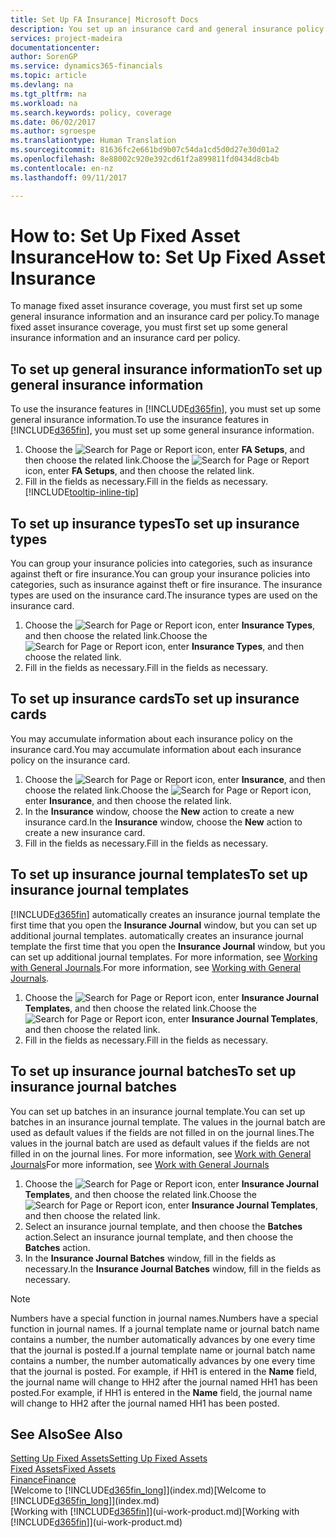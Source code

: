 ```yaml
---
title: Set Up FA Insurance| Microsoft Docs
description: You set up an insurance card and general insurance policy information to manage fixed asset insurance coverage.
services: project-madeira
documentationcenter: 
author: SorenGP
ms.service: dynamics365-financials
ms.topic: article
ms.devlang: na
ms.tgt_pltfrm: na
ms.workload: na
ms.search.keywords: policy, coverage
ms.date: 06/02/2017
ms.author: sgroespe
ms.translationtype: Human Translation
ms.sourcegitcommit: 81636fc2e661bd9b07c54da1cd5d0d27e30d01a2
ms.openlocfilehash: 8e88002c920e392cd61f2a899811fd0434d8cb4b
ms.contentlocale: en-nz
ms.lasthandoff: 09/11/2017

---
```

# <a name="how-to-set-up-fixed-asset-insurance"></a><span data-ttu-id="abf26-103">How to: Set Up Fixed Asset Insurance</span><span class="sxs-lookup"><span data-stu-id="abf26-103">How to: Set Up Fixed Asset Insurance</span></span>
<span data-ttu-id="abf26-104">To manage fixed asset insurance coverage, you must first set up some general insurance information and an insurance card per policy.</span><span class="sxs-lookup"><span data-stu-id="abf26-104">To manage fixed asset insurance coverage, you must first set up some general insurance information and an insurance card per policy.</span></span>

## <a name="to-set-up-general-insurance-information"></a><span data-ttu-id="abf26-105">To set up general insurance information</span><span class="sxs-lookup"><span data-stu-id="abf26-105">To set up general insurance information</span></span>
<span data-ttu-id="abf26-106">To use the insurance features in [!INCLUDE[d365fin](includes/d365fin_md.md)], you must set up some general insurance information.</span><span class="sxs-lookup"><span data-stu-id="abf26-106">To use the insurance features in [!INCLUDE[d365fin](includes/d365fin_md.md)], you must set up some general insurance information.</span></span>  

1. <span data-ttu-id="abf26-107">Choose the ![Search for Page or Report](media/ui-search/search_small.png "Search for Page or Report icon") icon, enter **FA Setups**, and then choose the related link.</span><span class="sxs-lookup"><span data-stu-id="abf26-107">Choose the ![Search for Page or Report](media/ui-search/search_small.png "Search for Page or Report icon") icon, enter **FA Setups**, and then choose the related link.</span></span>  
2. <span data-ttu-id="abf26-108">Fill in the fields as necessary.</span><span class="sxs-lookup"><span data-stu-id="abf26-108">Fill in the fields as necessary.</span></span> [!INCLUDE[tooltip-inline-tip](includes/tooltip-inline-tip_md.md)]  

## <a name="to-set-up-insurance-types"></a><span data-ttu-id="abf26-109">To set up insurance types</span><span class="sxs-lookup"><span data-stu-id="abf26-109">To set up insurance types</span></span>
<span data-ttu-id="abf26-110">You can group your insurance policies into categories, such as insurance against theft or fire insurance.</span><span class="sxs-lookup"><span data-stu-id="abf26-110">You can group your insurance policies into categories, such as insurance against theft or fire insurance.</span></span> <span data-ttu-id="abf26-111">The insurance types are used on the insurance card.</span><span class="sxs-lookup"><span data-stu-id="abf26-111">The insurance types are used on the insurance card.</span></span>

1. <span data-ttu-id="abf26-112">Choose the ![Search for Page or Report](media/ui-search/search_small.png "Search for Page or Report icon") icon, enter **Insurance Types**, and then choose the related link.</span><span class="sxs-lookup"><span data-stu-id="abf26-112">Choose the ![Search for Page or Report](media/ui-search/search_small.png "Search for Page or Report icon") icon, enter **Insurance Types**, and then choose the related link.</span></span>  
2. <span data-ttu-id="abf26-113">Fill in the fields as necessary.</span><span class="sxs-lookup"><span data-stu-id="abf26-113">Fill in the fields as necessary.</span></span>

## <a name="to-set-up-insurance-cards"></a><span data-ttu-id="abf26-114">To set up insurance cards</span><span class="sxs-lookup"><span data-stu-id="abf26-114">To set up insurance cards</span></span>
<span data-ttu-id="abf26-115">You may accumulate information about each insurance policy on the insurance card.</span><span class="sxs-lookup"><span data-stu-id="abf26-115">You may accumulate information about each insurance policy on the insurance card.</span></span>  

1. <span data-ttu-id="abf26-116">Choose the ![Search for Page or Report](media/ui-search/search_small.png "Search for Page or Report icon") icon, enter **Insurance**, and then choose the related link.</span><span class="sxs-lookup"><span data-stu-id="abf26-116">Choose the ![Search for Page or Report](media/ui-search/search_small.png "Search for Page or Report icon") icon, enter **Insurance**, and then choose the related link.</span></span>  
2. <span data-ttu-id="abf26-117">In the **Insurance** window, choose the **New** action to create a  new insurance card.</span><span class="sxs-lookup"><span data-stu-id="abf26-117">In the **Insurance** window, choose the **New** action to create a  new insurance card.</span></span>  
3. <span data-ttu-id="abf26-118">Fill in the fields as necessary.</span><span class="sxs-lookup"><span data-stu-id="abf26-118">Fill in the fields as necessary.</span></span>

## <a name="to-set-up-insurance-journal-templates"></a><span data-ttu-id="abf26-119">To set up insurance journal templates</span><span class="sxs-lookup"><span data-stu-id="abf26-119">To set up insurance journal templates</span></span>
[!INCLUDE[d365fin](includes/d365fin_md.md)]<span data-ttu-id="abf26-120"> automatically creates an insurance journal template the first time that you open the **Insurance Journal** window, but you can set up additional journal templates.</span><span class="sxs-lookup"><span data-stu-id="abf26-120"> automatically creates an insurance journal template the first time that you open the **Insurance Journal** window, but you can set up additional journal templates.</span></span> <span data-ttu-id="abf26-121">For more information, see [Working with General Journals](ui-work-general-journals.md).</span><span class="sxs-lookup"><span data-stu-id="abf26-121">For more information, see [Working with General Journals](ui-work-general-journals.md).</span></span>  

1. <span data-ttu-id="abf26-122">Choose the ![Search for Page or Report](media/ui-search/search_small.png "Search for Page or Report icon") icon, enter **Insurance Journal Templates**, and then choose the related link.</span><span class="sxs-lookup"><span data-stu-id="abf26-122">Choose the ![Search for Page or Report](media/ui-search/search_small.png "Search for Page or Report icon") icon, enter **Insurance Journal Templates**, and then choose the related link.</span></span>  
2. <span data-ttu-id="abf26-123">Fill in the fields as necessary.</span><span class="sxs-lookup"><span data-stu-id="abf26-123">Fill in the fields as necessary.</span></span>

## <a name="to-set-up-insurance-journal-batches"></a><span data-ttu-id="abf26-124">To set up insurance journal batches</span><span class="sxs-lookup"><span data-stu-id="abf26-124">To set up insurance journal batches</span></span>
<span data-ttu-id="abf26-125">You can set up batches in an insurance journal template.</span><span class="sxs-lookup"><span data-stu-id="abf26-125">You can set up batches in an insurance journal template.</span></span> <span data-ttu-id="abf26-126">The values in the journal batch are used as default values if the fields are not filled in on the journal lines.</span><span class="sxs-lookup"><span data-stu-id="abf26-126">The values in the journal batch are used as default values if the fields are not filled in on the journal lines.</span></span> <span data-ttu-id="abf26-127">For more information, see [Work with General Journals](ui-work-general-journals.md)</span><span class="sxs-lookup"><span data-stu-id="abf26-127">For more information, see [Work with General Journals](ui-work-general-journals.md)</span></span>  

1. <span data-ttu-id="abf26-128">Choose the ![Search for Page or Report](media/ui-search/search_small.png "Search for Page or Report icon") icon, enter **Insurance Journal Templates**, and then choose the related link.</span><span class="sxs-lookup"><span data-stu-id="abf26-128">Choose the ![Search for Page or Report](media/ui-search/search_small.png "Search for Page or Report icon") icon, enter **Insurance Journal Templates**, and then choose the related link.</span></span>  
2. <span data-ttu-id="abf26-129">Select an insurance journal template, and then choose the **Batches** action.</span><span class="sxs-lookup"><span data-stu-id="abf26-129">Select an insurance journal template, and then choose the **Batches** action.</span></span>
3. <span data-ttu-id="abf26-130">In the **Insurance Journal Batches** window, fill in the fields as necessary.</span><span class="sxs-lookup"><span data-stu-id="abf26-130">In the **Insurance Journal Batches** window, fill in the fields as necessary.</span></span>

> [!NOTE]  
>   <span data-ttu-id="abf26-131">Numbers have a special function in journal names.</span><span class="sxs-lookup"><span data-stu-id="abf26-131">Numbers have a special function in journal names.</span></span> <span data-ttu-id="abf26-132">If a journal template name or journal batch name contains a number, the number automatically advances by one every time that the journal is posted.</span><span class="sxs-lookup"><span data-stu-id="abf26-132">If a journal template name or journal batch name contains a number, the number automatically advances by one every time that the journal is posted.</span></span> <span data-ttu-id="abf26-133">For example, if HH1 is entered in the **Name** field, the journal name will change to HH2 after the journal named HH1 has been posted.</span><span class="sxs-lookup"><span data-stu-id="abf26-133">For example, if HH1 is entered in the **Name** field, the journal name will change to HH2 after the journal named HH1 has been posted.</span></span>

## <a name="see-also"></a><span data-ttu-id="abf26-134">See Also</span><span class="sxs-lookup"><span data-stu-id="abf26-134">See Also</span></span>
[<span data-ttu-id="abf26-135">Setting Up Fixed Assets</span><span class="sxs-lookup"><span data-stu-id="abf26-135">Setting Up Fixed Assets</span></span>](fa-setup.md)  
[<span data-ttu-id="abf26-136">Fixed Assets</span><span class="sxs-lookup"><span data-stu-id="abf26-136">Fixed Assets</span></span>](fa-manage.md)  
[<span data-ttu-id="abf26-137">Finance</span><span class="sxs-lookup"><span data-stu-id="abf26-137">Finance</span></span>](finance.md)  
<span data-ttu-id="abf26-138">[Welcome to [!INCLUDE[d365fin_long](includes/d365fin_long_md.md)]](index.md)</span><span class="sxs-lookup"><span data-stu-id="abf26-138">[Welcome to [!INCLUDE[d365fin_long](includes/d365fin_long_md.md)]](index.md)</span></span>  
<span data-ttu-id="abf26-139">[Working with [!INCLUDE[d365fin](includes/d365fin_md.md)]](ui-work-product.md)</span><span class="sxs-lookup"><span data-stu-id="abf26-139">[Working with [!INCLUDE[d365fin](includes/d365fin_md.md)]](ui-work-product.md)</span></span>

